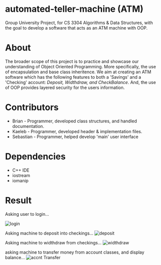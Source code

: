 # automated-teller-machine (ATM)
Group University Project, for CS 3304 Algorithms & Data Structures, with the goal to develop a software that acts as an ATM machine with OOP.

# About
The broader scope of this project is to practice and showcase our understanding of Object Oriented Programming. More specifically, the use of encapsulation and base class inheritence. We aim at creating an ATM software which has the following features to both a 'Savings' and a 'Checking' account: *Deposit, Widthdraw, and CheckBalance*. And, the use of OOP provides layered security for the users information.

# Contributors
* Brian - Programmer, developed class structures, and handled documentation.
* Kaeleb - Programmer, developed header & implementation files.
* Sebastian - Programmer, helped develop 'main' user interface

# Dependencies 
* C++ IDE
* iostream
* iomanip

# Result
Asking user to login...

![login](https://user-images.githubusercontent.com/23439187/55658777-70d93380-57c4-11e9-8fb8-82bcc037d866.PNG)

Asking machine to deposit into checkings...
![deposit](https://user-images.githubusercontent.com/23439187/55658776-70d93380-57c4-11e9-8feb-ec96cea7e4f2.PNG)

Asking machine to widthdraw from checkings...
![widthdraw](https://user-images.githubusercontent.com/23439187/55658778-70d93380-57c4-11e9-8b6b-30fe38739510.PNG)

asking machine to transfer money from account classes, and display balance...
![accnt Transfer](https://user-images.githubusercontent.com/23439187/55658775-70d93380-57c4-11e9-9f46-9f487c4d806d.PNG)




